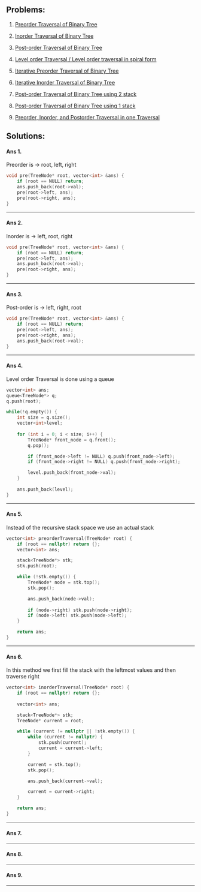 ## Problems:

1. [Preorder Traversal of Binary Tree](#ans-1)

2. [Inorder Traversal of Binary Tree](#ans-2)

3. [Post-order Traversal of Binary Tree](#ans-3)

4. [Level order Traversal / Level order traversal in spiral form](#ans-4)

5. [Iterative Preorder Traversal of Binary Tree](#ans-5)

6. [Iterative Inorder Traversal of Binary Tree](#ans-6)

7. [Post-order Traversal of Binary Tree using 2 stack](#ans-7)

8. [Post-order Traversal of Binary Tree using 1 stack](#ans-8)

9. [Preorder, Inorder, and Postorder Traversal in one Traversal](#ans-9)

## Solutions:

#### Ans 1.

Preorder is -> root, left, right

```cpp
void pre(TreeNode* root, vector<int> &ans) {
    if (root == NULL) return;
    ans.push_back(root->val);
    pre(root->left, ans);
    pre(root->right, ans);
}
```
________________________________

#### Ans 2.

Inorder is -> left, root, right

```cpp
void pre(TreeNode* root, vector<int> &ans) {
    if (root == NULL) return;
    pre(root->left, ans);
    ans.push_back(root->val);
    pre(root->right, ans);
}
```
________________________________

#### Ans 3.

Post-order is -> left, right, root

```cpp
void pre(TreeNode* root, vector<int> &ans) {
    if (root == NULL) return;
    pre(root->left, ans);
    pre(root->right, ans);
    ans.push_back(root->val);
}
```
________________________________

#### Ans 4.

Level order Traversal is done using a queue

```cpp
vector<int> ans;
queue<TreeNode*> q;
q.push(root);

while(!q.empty()) {
    int size = q.size();
    vector<int>level;
    
    for (int i = 0; i < size; i++) {
        TreeNode* front_node = q.front();
        q.pop();

        if (front_node->left != NULL) q.push(front_node->left);
        if (front_node->right != NULL) q.push(front_node->right);

        level.push_back(front_node->val);
    }
    
    ans.push_back(level); 
}  
``` 
________________________________

#### Ans 5.

Instead of the recursive stack space we use an actual stack

```cpp
vector<int> preorderTraversal(TreeNode* root) {
    if (root == nullptr) return {};
    vector<int> ans;

    stack<TreeNode*> stk;
    stk.push(root);

    while (!stk.empty()) {
        TreeNode* node = stk.top();
        stk.pop();

        ans.push_back(node->val);
        
        if (node->right) stk.push(node->right);
        if (node->left) stk.push(node->left);        
    }    

    return ans;
}
```

________________________________

#### Ans 6.

In this method we first fill the stack with the leftmost values and then traverse right

```cpp
vector<int> inorderTraversal(TreeNode* root) {
    if (root == nullptr) return {};  
    
    vector<int> ans;

    stack<TreeNode*> stk;
    TreeNode* current = root;

    while (current != nullptr || !stk.empty()) {
        while (current != nullptr) {
            stk.push(current);
            current = current->left;
        }

        current = stk.top();
        stk.pop();

        ans.push_back(current->val);

        current = current->right;
    }

    return ans;
}
```
________________________________

#### Ans 7.

________________________________

#### Ans 8.

________________________________

#### Ans 9.

________________________________

